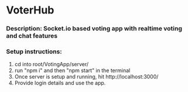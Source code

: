# VoterHub

### Description: Socket.io based voting app with realtime voting and chat features

### Setup instructions:

1. cd into root/VotingApp/server/
2. run "npm i" and then "npm start" in the terminal
3. Once server is setup and running, hit http://localhost:3000/
4. Provide login details and use the app.
